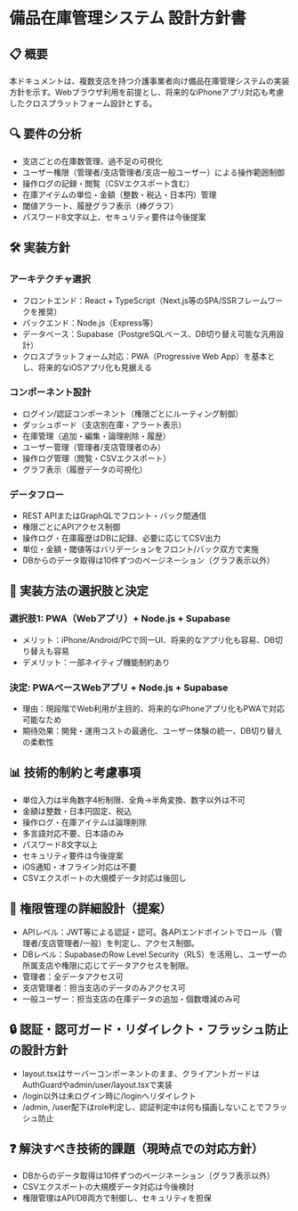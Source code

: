 # 備品在庫管理システム 設計方針書

## 📋 概要

本ドキュメントは、複数支店を持つ介護事業者向け備品在庫管理システムの実装方針を示す。Webブラウザ利用を前提とし、将来的なiPhoneアプリ対応も考慮したクロスプラットフォーム設計とする。

## 🔍 要件の分析

- 支店ごとの在庫数管理、過不足の可視化
- ユーザー権限（管理者/支店管理者/支店一般ユーザー）による操作範囲制御
- 操作ログの記録・閲覧（CSVエクスポート含む）
- 在庫アイテムの単位・金額（整数・税込・日本円）管理
- 閾値アラート、履歴グラフ表示（棒グラフ）
- パスワード8文字以上、セキュリティ要件は今後提案

## 🛠 実装方針

### アーキテクチャ選択

- フロントエンド：React + TypeScript（Next.js等のSPA/SSRフレームワークを推奨）
- バックエンド：Node.js（Express等）
- データベース：Supabase（PostgreSQLベース、DB切り替え可能な汎用設計）
- クロスプラットフォーム対応：PWA（Progressive Web App）を基本とし、将来的なiOSアプリ化も見据える

### コンポーネント設計

- ログイン/認証コンポーネント（権限ごとにルーティング制御）
- ダッシュボード（支店別在庫・アラート表示）
- 在庫管理（追加・編集・論理削除・履歴）
- ユーザー管理（管理者/支店管理者のみ）
- 操作ログ管理（閲覧・CSVエクスポート）
- グラフ表示（履歴データの可視化）

### データフロー

- REST APIまたはGraphQLでフロント・バック間通信
- 権限ごとにAPIアクセス制御
- 操作ログ・在庫履歴はDBに記録、必要に応じてCSV出力
- 単位・金額・閾値等はバリデーションをフロント/バック双方で実施
- DBからのデータ取得は10件ずつのページネーション（グラフ表示以外）

## 🔄 実装方法の選択肢と決定

### 選択肢1: PWA（Webアプリ）+ Node.js + Supabase

- メリット：iPhone/Android/PCで同一UI、将来的なアプリ化も容易、DB切り替えも容易
- デメリット：一部ネイティブ機能制約あり

### 決定: PWAベースWebアプリ + Node.js + Supabase

- 理由：現段階でWeb利用が主目的、将来的なiPhoneアプリ化もPWAで対応可能なため
- 期待効果：開発・運用コストの最適化、ユーザー体験の統一、DB切り替えの柔軟性

## 📊 技術的制約と考慮事項

- 単位入力は半角数字4桁制限、全角→半角変換、数字以外は不可
- 金額は整数・日本円固定、税込
- 操作ログ・在庫アイテムは論理削除
- 多言語対応不要、日本語のみ
- パスワード8文字以上
- セキュリティ要件は今後提案
- iOS通知・オフライン対応は不要
- CSVエクスポートの大規模データ対応は後回し

## 🔐 権限管理の詳細設計（提案）

- APIレベル：JWT等による認証・認可。各APIエンドポイントでロール（管理者/支店管理者/一般）を判定し、アクセス制御。
- DBレベル：SupabaseのRow Level Security（RLS）を活用し、ユーザーの所属支店や権限に応じてデータアクセスを制限。
- 管理者：全データアクセス可
- 支店管理者：担当支店のデータのみアクセス可
- 一般ユーザー：担当支店の在庫データの追加・個数増減のみ可


## 🔒 認証・認可ガード・リダイレクト・フラッシュ防止の設計方針
- layout.tsxはサーバーコンポーネントのまま、クライアントガードはAuthGuardやadmin/user/layout.tsxで実装
- /login以外は未ログイン時に/loginへリダイレクト
- /admin, /user配下はrole判定し、認証判定中は何も描画しないことでフラッシュ防止

## ❓ 解決すべき技術的課題（現時点での対応方針）

- DBからのデータ取得は10件ずつのページネーション（グラフ表示以外）
- CSVエクスポートの大規模データ対応は今後検討
- 権限管理はAPI/DB両方で制御し、セキュリティを担保


